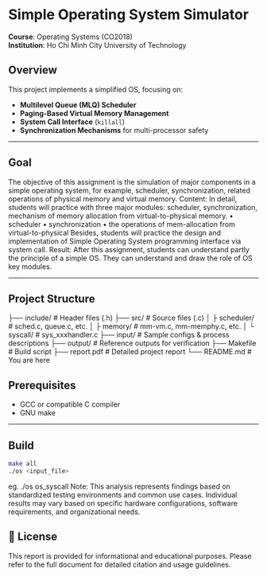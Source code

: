 # Simple Operating System Simulator

**Course**: Operating Systems (CO2018)  
**Institution**: Ho Chi Minh City University of Technology  
## Overview

This project implements a simplified OS, focusing on:
- **Multilevel Queue (MLQ) Scheduler**  
- **Paging-Based Virtual Memory Management**  
- **System Call Interface** (`killall`)  
- **Synchronization Mechanisms** for multi-processor safety
---

## Goal
The objective of this assignment is the simulation of major components in a simple operating system,
for example, scheduler, synchronization, related operations of physical memory and virtual memory.
Content: In detail, students will practice with three major modules: scheduler, synchronization, mechanism
of memory allocation from virtual-to-physical memory.
• scheduler
• synchronization
• the operations of mem-allocation from virtual-to-physical
Besides, students will practice the design and implementation of Simple Operating System programming
interface via system call.
Result: After this assignment, students can understand partly the principle of a simple OS. They can
understand and draw the role of OS key modules.

---
## Project Structure
├── include/ # Header files (.h)
├── src/ # Source files (.c)
│ ├ scheduler/ # sched.c, queue.c, etc.
│ ├ memory/ # mm-vm.c, mm-memphy.c, etc.
│ └ syscall/ # sys_xxxhandler.c
├── input/ # Sample configs & process descriptions
├── output/ # Reference outputs for verification
├── Makefile # Build script
├── report.pdf # Detailed project report
└── README.md # You are here
## Prerequisites

- GCC or compatible C compiler  
- GNU make  

---
## Build

```bash
make all
./os <input_file>
```
eg. ./os os_syscall
Note: This analysis represents findings based on standardized testing environments and common use cases. Individual results may vary based on specific hardware configurations, software requirements, and organizational needs.

## 📄 License
This report is provided for informational and educational purposes. Please refer to the full document for detailed citation and usage guidelines.
